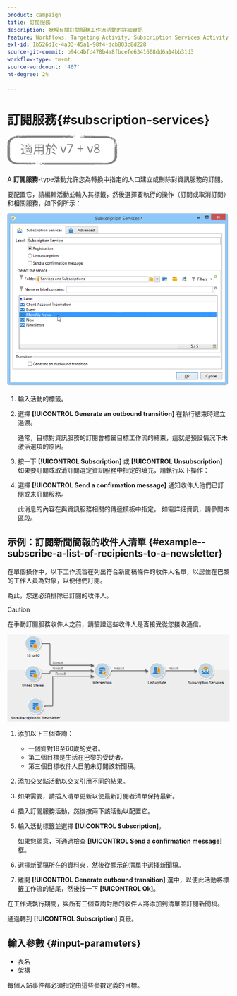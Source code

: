 ```yaml
---
product: campaign
title: 訂閱服務
description: 瞭解有關訂閱服務工作流活動的詳細資訊
feature: Workflows, Targeting Activity, Subscription Services Activity
exl-id: 1b526d1c-4a33-45a1-98f4-dcb803c8d228
source-git-commit: b94c4bfd478b4a8fbcefe6341608dd6a14bb31d3
workflow-type: tm+mt
source-wordcount: '407'
ht-degree: 2%

---
```


# 訂閱服務{#subscription-services}

![](../../assets/common.svg)

A **訂閱服務**-type活動允許您為轉換中指定的人口建立或刪除對資訊服務的訂閱。

要配置它，請編輯活動並輸入其標籤，然後選擇要執行的操作（訂閱或取消訂閱）和相關服務，如下例所示：

![](assets/edit_service_inscription.png)

1. 輸入活動的標籤。
1. 選擇 **[!UICONTROL Generate an outbound transition]** 在執行結束時建立過渡。

   通常，目標對資訊服務的訂閱會標籤目標工作流的結束，這就是預設情況下未激活選項的原因。

1. 按一下 **[!UICONTROL Subscription]** 或 **[!UICONTROL Unsubscription]** 如果要訂閱或取消訂閱選定資訊服務中指定的填充，請執行以下操作：
1. 選擇 **[!UICONTROL Send a confirmation message]** 通知收件人他們已訂閱或未訂閱服務。

   此消息的內容在與資訊服務相關的傳遞模板中指定。 如需詳細資訊，請參閱本[區段](../../delivery/using/managing-subscriptions.md)。

## 示例：訂閱新聞簡報的收件人清單 {#example--subscribe-a-list-of-recipients-to-a-newsletter}

在單個操作中，以下工作流旨在列出符合新聞稿條件的收件人名單，以居住在巴黎的工作人員為對象，以便他們訂閱。

為此，您還必須排除已訂閱的收件人。

>[!CAUTION]
>
>在手動訂閱服務收件人之前，請驗證這些收件人是否接受從您接收通信。

![](assets/subscription_services_example.png)

1. 添加以下三個查詢：

   * 一個針對18至60歲的受者。
   * 第二個目標是生活在巴黎的受助者。
   * 第三個目標收件人目前未訂閱該新聞稿。

1. 添加交叉點活動以交叉引用不同的結果。
1. 如果需要，請插入清單更新以使最新訂閱者清單保持最新。
1. 插入訂閱服務活動，然後按兩下該活動以配置它。
1. 輸入活動標籤並選擇 **[!UICONTROL Subscription]**。

   如果您願意，可通過檢查 **[!UICONTROL Send a confirmation message]** 框。

1. 選擇新聞稿所在的資料夾，然後從顯示的清單中選擇新聞稿。
1. 離開 **[!UICONTROL Generate outbound transition]** 選中，以便此活動將標籤工作流的結尾，然後按一下 **[!UICONTROL Ok]**。

在工作流執行期間，與所有三個查詢對應的收件人將添加到清單並訂閱新聞稿。

通過轉到 **[!UICONTROL Subscription]** 頁籤。

## 輸入參數 {#input-parameters}

* 表名
* 架構

每個入站事件都必須指定由這些參數定義的目標。
